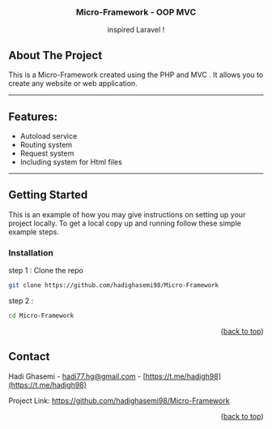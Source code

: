 
<div id="top"></div>

<div align="center">
  <h3 align="center"> Micro-Framework - OOP MVC </h3>
</div>
  <p align="center">
    inspired Laravel !
    
    
  </p>
</div>

<!-- ABOUT THE PROJECT -->
## About The Project

This is a Micro-Framework created using the PHP and MVC . It allows you to create any website or web application.

-----
<a name="item1"></a>
## Features:
* Autoload service
* Routing system
* Request system
* Including system for Html files

-----
<!-- GETTING STARTED -->
## Getting Started

This is an example of how you may give instructions on setting up your project locally.
To get a local copy up and running follow these simple example steps.

### Installation

step 1 : 
Clone the repo
   ```sh
   git clone https://github.com/hadighasemi98/Micro-Framework
   ```
   
step 2 : 
   ```sh
   cd Micro-Framework
   ```
   
<p align="right">(<a href="#top">back to top</a>)</p>

<!-- CONTACT -->
## Contact

Hadi Ghasemi - hadi77.hg@gmail.com - [https://t.me/hadigh98](https://t.me/hadigh98)

Project Link: https://github.com/hadighasemi98/Micro-Framework

<p align="right">(<a href="#top">back to top</a>)</p>
